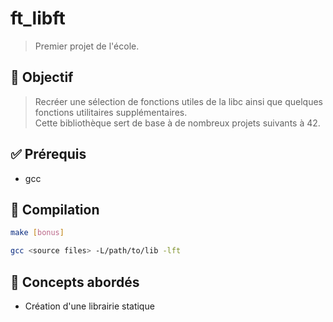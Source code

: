 # ft_libft

> Premier projet de l'école.  

## 📌 Objectif

> Recréer une sélection de fonctions utiles de la libc ainsi que quelques fonctions utilitaires supplémentaires.  
> Cette bibliothèque sert de base à de nombreux projets suivants à 42.

## ✅ Prérequis

- gcc

## 🚀 Compilation

```bash
make [bonus]

gcc <source files> -L/path/to/lib -lft
```

## 🧠 Concepts abordés

- Création d'une librairie statique
